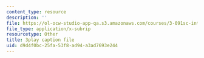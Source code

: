 ```yaml
---
content_type: resource
description: ''
file: https://ol-ocw-studio-app-qa.s3.amazonaws.com/courses/3-091sc-introduction-to-solid-state-chemistry-fall-2010/d9d4f0bc25fa53f8ad94a3ad7693e244_5l_S8WwBVnM.vtt
file_type: application/x-subrip
resourcetype: Other
title: 3play caption file
uid: d9d4f0bc-25fa-53f8-ad94-a3ad7693e244
---
```

